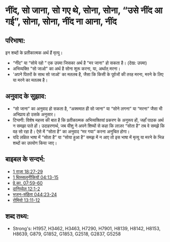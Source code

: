 # नींद, सो जाना, सो गए थे, सोना, सोना, “उसे नींद आ गई”, सोना, सोना, नींद ना आना, नींद #   

## परिभाषा: ##

इन शब्दों के प्रतीकात्मक अर्थ हैं मृत्यु।

* “नींद” या “सोये रहो ” एक उपमा जिसका अर्थ है "मर जाना" हो सकता है। (देख: उपमा)
* अभिव्यक्ति "सो जाओ" का अर्थ है सोना शुरू करना, या, अर्थात् मरना।
* 'अपने पितरों के साथ सो जाओ' का मतलब है, जैसा कि किसी के पूर्वजों की तरह मरना, मरने के लिए या मरने का मतलब है।

## अनुवाद के सुझाव: ##

* “सो जाना” का अनुवाद हो सकता है, “अक्स्मात ही सो जाना” या “सोने लगना” या “मरना” जैसा भी अभिप्राय हो उसके अनुसार।
* टिप्पणी: विशेष महत्त्व की बात है कि प्रतीकात्मक अभिव्यक्तियां प्रकरण के अनुरूप हों, जहाँ पाठक अर्थ न समझा पाते हों। उदाहरणार्थ, जब यीशु ने अपने शिष्यों से कहा कि लाज़र “सोता है” तब वे समझे कि वह सो रहा है। ऐसे में “सोता है” का अनुवाद “मर गया” करना अनुचित होगा।
* यदि लक्षित भाषा में “सोता है” या “सोया हुआ है” समझ में न आए तो इस भाषा में मृत्यु या मरने के भिन्न शब्दों का उपयोग किया जाए।

## बाइबल के सन्दर्भ: ##

* [1 राजा 18:27-29](rc://en/tn/help/1ki/18/27)
* [1 थिस्सलुनीकियों 04:13-15](rc://en/tn/help/1th/04/13)
* [प्रे.का. 07:59-60](rc://en/tn/help/act/07/59)
* [दानिय्येल 12:1-2](rc://en/tn/help/dan/12/01)
* [भजन-संहिता 044:23-24](rc://en/tn/help/psa/044/023)
* [रोमियो 13:11-12](rc://en/tn/help/rom/13/11)

## शब्द तथ्य: ##

* Strong's: H1957, H3462, H3463, H7290, H7901, H8139, H8142, H8153, H8639, G879, G1852, G1853, G2518, G2837, G5258

